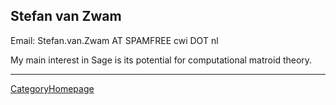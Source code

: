 

## Stefan van Zwam

Email: Stefan.van.Zwam AT SPAMFREE cwi DOT nl 

My main interest in Sage is its potential for computational matroid theory. 



---

 <a href="/CategoryHomepage">CategoryHomepage</a> 
